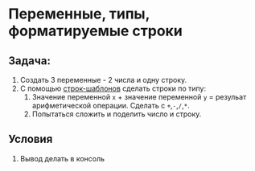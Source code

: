 # Переменные, типы, форматируемые строки

## Задача:

1) Создать 3 переменные - 2 числа и одну строку.
2) С помощью [строк-шаблонов](https://learn.javascript.ru/es-string#stroki-shablony) сделать строки по типу:
    1) Значение переменной `x` + значение переменной `y` = резульат арифметической операции. Сделать с `+`,`-`,`/`,`*`.
    2) Попытаться сложить и поделить число и строку.

## Условия

1) Вывод делать в консоль